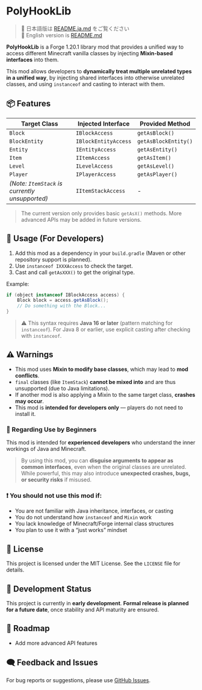 # PolyHookLib

> 🔗 日本語版は [README.ja.md](./README.ja.md) をご覧ください  
> 🔗 English version is [README.md](./README.md)

**PolyHookLib** is a Forge 1.20.1 library mod that provides a unified way to access different Minecraft vanilla classes
by injecting **Mixin-based interfaces** into them.

This mod allows developers to **dynamically treat multiple unrelated types in a unified way**,
by injecting shared interfaces into otherwise unrelated classes, and using `instanceof` and casting to interact with them.


## 📦 Features

| Target Class                                   | Injected Interface   | Provided Method      |
| ---------------------------------------------- | -------------------- | -------------------- |
| `Block`                                        | `IBlockAccess`       | `getAsBlock()`       |
| `BlockEntity`                                  | `IBlockEntityAccess` | `getAsBlockEntity()` |
| `Entity`                                       | `IEntityAccess`      | `getAsEntity()`      |
| `Item`                                         | `IItemAccess`        | `getAsItem()`        |
| `Level`                                        | `ILevelAccess`       | `getAsLevel()`       |
| `Player`                                       | `IPlayerAccess`      | `getAsPlayer()`      |
| *(Note: `ItemStack` is currently unsupported)* | `IItemStackAccess`   | -                    |

> The current version only provides basic `getAsX()` methods.
> More advanced APIs may be added in future versions.

## 🔧 Usage (For Developers)

1. Add this mod as a dependency in your `build.gradle` (Maven or other repository support is planned).
2. Use `instanceof IXXXAccess` to check the target.
3. Cast and call `getAsXXX()` to get the original type.

Example:

```java
if (object instanceof IBlockAccess access) {
    Block block = access.getAsBlock();
    // Do something with the Block...
}
```

> ⚠ This syntax requires **Java 16 or later** (pattern matching for `instanceof`).
> For Java 8 or earlier, use explicit casting after checking with `instanceof`.

## ⚠ Warnings

* This mod uses **Mixin to modify base classes**, which may lead to **mod conflicts**.
* `final` classes (like `ItemStack`) **cannot be mixed into** and are thus unsupported (due to Java limitations).
* If another mod is also applying a Mixin to the same target class, **crashes may occur**.
* This mod is **intended for developers only** — players do not need to install it.

### 🚨 Regarding Use by Beginners

This mod is intended for **experienced developers** who understand the inner workings of Java and Minecraft.

> By using this mod, you can **disguise arguments to appear as common interfaces**,
> even when the original classes are unrelated.
> While powerful, this may also introduce **unexpected crashes, bugs, or security risks** if misused.

### ❗ You should **not use this mod** if:

* You are not familiar with Java inheritance, interfaces, or casting
* You do not understand how `instanceof` and `Mixin` work
* You lack knowledge of Minecraft/Forge internal class structures
* You plan to use it with a “just works” mindset

## 📝 License

This project is licensed under the MIT License. See the `LICENSE` file for details.

## 🚧 Development Status

This project is currently in **early development**.
**Formal release is planned for a future date**, once stability and API maturity are ensured.

## 🚧 Roadmap

* Add more advanced API features

## 🗨 Feedback and Issues

For bug reports or suggestions, please use [GitHub Issues](https://github.com/yua134/polyhooklib/issues).
